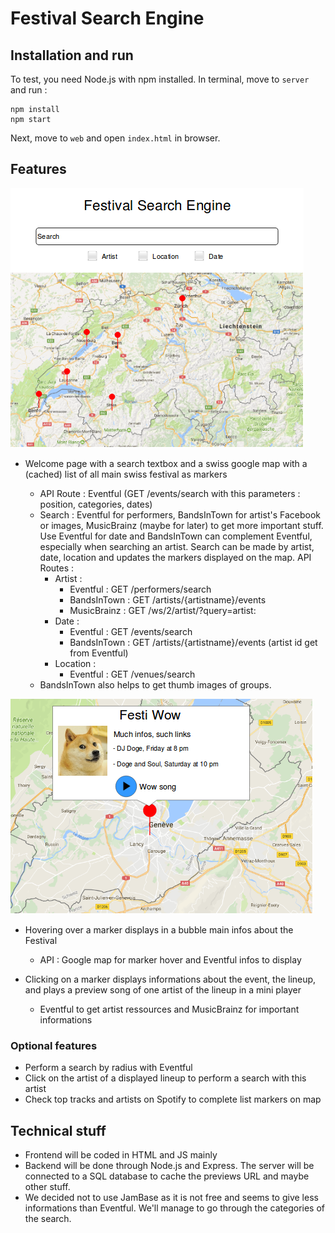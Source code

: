 # Festival Search Engine

## Installation and run
To test, you need Node.js with npm installed. In terminal, move to `server` and run :
  ```
  npm install
  npm start
  ```

Next, move to `web` and open `index.html` in browser.

## Features
![Mock up](mockup/homepage.png)

- Welcome page with a search textbox and a swiss google map with a (cached) list of all main swiss festival as markers

  - API Route : Eventful (GET /events/search with this parameters : position, categories, dates)
  - Search : Eventful for performers, BandsInTown for artist's Facebook or images, MusicBrainz (maybe for later) to get more important stuff. Use Eventful for date and BandsInTown can complement Eventful, especially when searching an artist. Search can be made by artist, date, location and updates the markers displayed on the map. API Routes :
    - Artist : 
      - Eventful : GET /performers/search
      - BandsInTown : GET /artists/{artistname}/events
      - MusicBrainz : GET /ws/2/artist/?query=artist:<artist>
    - Date :
      - Eventful : GET /events/search
      - BandsInTown : GET /artists/{artistname}/events (artist id get from Eventful)
    - Location : 
      - Eventful : GET /venues/search
  - BandsInTown also helps to get thumb images of groups.

![bubble](mockup/bubble.png)

- Hovering over a marker displays in a bubble main infos about the Festival

  - API : Google map for marker hover and Eventful infos to display

- Clicking on a marker displays informations about the event, the lineup, and plays a preview song of one artist of the lineup in a mini player
  - Eventful to get artist ressources and MusicBrainz for important informations


### Optional features
- Perform a search by radius with Eventful
- Click on the artist of a displayed lineup to perform a search with this artist
- Check top tracks and artists on Spotify to complete list markers on map

## Technical stuff
- Frontend will be coded in HTML and JS mainly
- Backend will be done through Node.js and Express. The server will be connected to a SQL database to cache the previews URL and maybe other stuff.
- We decided not to use JamBase as it is not free and seems to give less informations than Eventful. We'll manage to go through the categories of the search.
